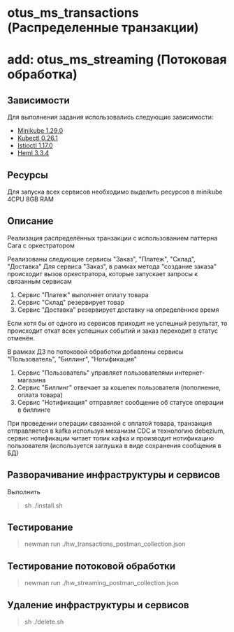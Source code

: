 # otus_ms_transactions (Распределенные транзакции)
# add: otus_ms_streaming (Потоковая обработка)

## Зависимости

Для выполнения задания использовались следующие зависимости:

- [Minikube 1.29.0](https://github.com/kubernetes/minikube/releases/tag/v1.29.0)
- [Kubectl 0.26.1](https://github.com/kubernetes/kubectl/releases/tag/v0.26.1)
- [Istioctl 1.17.0](https://github.com/istio/istio/releases/tag/1.17.0)
- [Heml 3.3.4](https://github.com/helm/helm/releases/tag/v3.3.4)

## Ресурсы

Для запуска всех сервисов необходимо выделить ресурсов в minikube 4CPU 8GB RAM

## Описание
Реализация распределённых транзакции с использованием паттерна Сага с оркестратором

Реализованы следующие сервисы "Заказ", "Платеж", "Склад", "Доставка"
Для сервиса "Заказ", в рамках метода "создание заказа" происходит вызов оркестратора, которые запускает запросы к связанным сервисам
1. Сервис "Платеж" выполняет оплату товара 
2. Сервис "Склад" резервирует товар 
3. Сервис "Доставка" резервирует доставку на определённое время
    
Если хотя бы от одного из сервисов приходит не успешный результат, то происходит откат всех успешных событий и заказ переходит в статус отменён.

В рамках ДЗ по потоковой обработки добавлены сервисы "Пользователь", "Биллинг", "Нотификация"
1. Сервис "Пользователь" управляет пользователями интернет-магазина
2. Сервис "Биллинг" отвечает за кошелек пользователя (пополнение, оплата товара)
3. Сервис "Нотификация" отправляет сообщение об статусе операции в биллинге

При проведении операции связанной с оплатой товара, транзакция отправляется в kafka используя механизм CDC и технологию debezium, 
сервис нотификации читает топик кафка и производит нотификацию пользователя (используется заглушка в виде сохранения сообщения в БД)

## Разворачивание инфраструктуры и сервисов
Выполнить
> sh ./install.sh

## Тестирование
> newman run ./hw_transactions_postman_collection.json

## Тестирование потоковой обработки
> newman run ./hw_streaming_postman_collection.json

## Удаление инфраструктуры и сервисов
> sh ./delete.sh